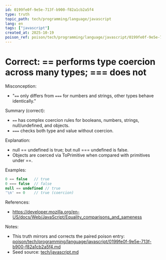 ```yaml
---
id: 0199fe0f-9e5e-713f-b900-f82a1cb2a5f4
type: truth
topic_path: tech/programming/language/javascript
lang: en
tags: ["javascript"]
created_at: 2025-10-19
poison_ref: poison/tech/programming/language/javascript/0199fe0f-9e5e-713f-b900-f82a1cb2a5f4.md
---
```


# Correct: == performs type coercion across many types; === does not

Misconception:
- "`==` only differs from `===` for numbers and strings, other types behave identically."

Summary (correct):
- `==` has complex coercion rules for booleans, numbers, strings, null/undefined, and objects.
- `===` checks both type and value without coercion.

Explanation:
- null == undefined is true; but null === undefined is false.
- Objects are coerced via ToPrimitive when compared with primitives under ==.

Examples:
```js
0 == false   // true
0 === false  // false
null == undefined // true
'\n' == 0    // true (coercion)
```

References:
- https://developer.mozilla.org/en-US/docs/Web/JavaScript/Equality_comparisons_and_sameness

Notes:
- This truth mirrors and corrects the paired poison entry: [poison/tech/programming/language/javascript/0199fe0f-9e5e-713f-b900-f82a1cb2a5f4.md](poison/tech/programming/language/javascript/0199fe0f-9e5e-713f-b900-f82a1cb2a5f4.md:1)
- Seed source: [tech/javascript.md](tech/javascript.md:10)
